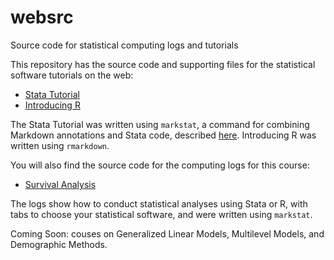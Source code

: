# websrc
Source code for statistical computing logs and tutorials

This repository has the source code and supporting files for the
statistical software tutorials on the web:

- [Stata Tutorial](https://data.princeton.edu/stata)
- [Introducing R](https://data.princeton.edu/R)

The Stata Tutorial was written using `markstat`, a command for
combining Markdown annotations and Stata code, described
[here](https://grodri.github.io/markstat). Introducing R was
written using `rmarkdown`.

You will also find the source code for the computing logs for 
this course:

- [Survival Analysis](https://data.princeton.edu/pop509)

The logs show how to conduct statistical analyses using 
Stata or R, with tabs to choose your statistical software,
and were written using `markstat`.

Coming Soon: couses on Generalized Linear Models, 
Multilevel Models, and Demographic Methods.

